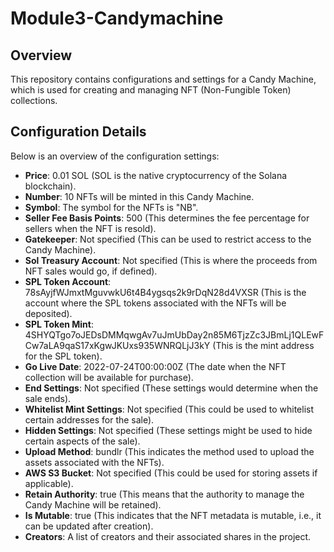 # Module3-Candymachine

## Overview

This repository contains configurations and settings for a Candy Machine, which is used for creating and managing NFT (Non-Fungible Token) collections.

## Configuration Details

Below is an overview of the configuration settings:

- **Price**: 0.01 SOL (SOL is the native cryptocurrency of the Solana blockchain).
- **Number**: 10 NFTs will be minted in this Candy Machine.
- **Symbol**: The symbol for the NFTs is "NB".
- **Seller Fee Basis Points**: 500 (This determines the fee percentage for sellers when the NFT is resold).
- **Gatekeeper**: Not specified (This can be used to restrict access to the Candy Machine).
- **Sol Treasury Account**: Not specified (This is where the proceeds from NFT sales would go, if defined).
- **SPL Token Account**: 78sAyjfWJmxtMguvwkU6t4B4ygsqs2k9rDqN28d4VXSR (This is the account where the SPL tokens associated with the NFTs will be deposited).
- **SPL Token Mint**: 4SHYQTgo7oJEDsDMMqwgAv7uJmUbDay2n85M6TjzZc3JBmLj1QLEwFCw7aLA9qaS17xKgwJKUxs935WNRQLjJ3kY (This is the mint address for the SPL token).
- **Go Live Date**: 2022-07-24T00:00:00Z (The date when the NFT collection will be available for purchase).
- **End Settings**: Not specified (These settings would determine when the sale ends).
- **Whitelist Mint Settings**: Not specified (This could be used to whitelist certain addresses for the sale).
- **Hidden Settings**: Not specified (These settings might be used to hide certain aspects of the sale).
- **Upload Method**: bundlr (This indicates the method used to upload the assets associated with the NFTs).
- **AWS S3 Bucket**: Not specified (This could be used for storing assets if applicable).
- **Retain Authority**: true (This means that the authority to manage the Candy Machine will be retained).
- **Is Mutable**: true (This indicates that the NFT metadata is mutable, i.e., it can be updated after creation).
- **Creators**: A list of creators and their associated shares in the project.
